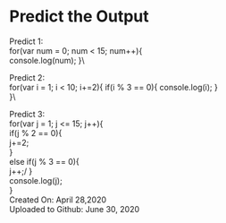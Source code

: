 # Predict the Output
Predict 1:\
for(var num = 0; num < 15; num++){\
    console.log(num);
}\

Predict 2:\
for(var i = 1; i < 10; i+=2){
    if(i % 3 == 0){
        console.log(i);
    }\
}\

Predict 3:\
for(var j = 1; j <= 15; j++){\
    if(j % 2 == 0){\
        j+=2;\
    }\
    else if(j % 3 == 0){\
        j++;/
    }\
    console.log(j);\
}\
Created On: April 28,2020\
Uploaded to Github: June 30, 2020